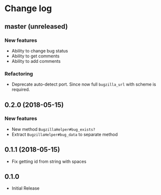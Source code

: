 # Change log

## master (unreleased)

### New features

* Ability to change bug status
* Ability to get comments
* Ability to add comments

### Refactoring

* Deprecate auto-detect port. Since now full `bugzilla_url` with scheme is required.

## 0.2.0 (2018-05-15)
### New features
* New method `BugzillaHelper#bug_exists?`
* Extract  `BugzillaHelper#bug_data` to separate method

## 0.1.1 (2018-05-15)
* Fix getting id from string with spaces

## 0.1.0
* Initial Release
